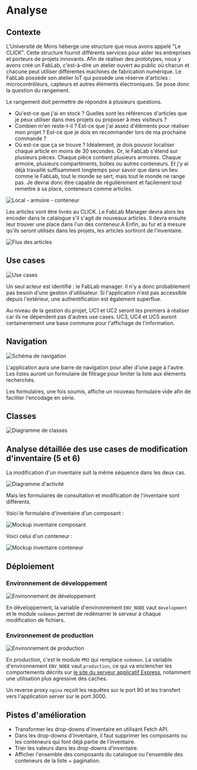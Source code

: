 # Analyse

## Contexte

L'Université de Mons héberge une structure que nous avons appelé "Le CLICK".
Cette structure fournit différents services pour aider les entreprises et porteurs de projets innovants.
Afin de réaliser des prototypes, nous y avons créé un FabLab, c'est-à-dire un atelier ouvert au public où chacun et chacune peut utiliser différentes machines de fabrication numérique.
Le FabLab possède son atelier IoT qui possède une réserve d'articles : microcontrôleurs, capteurs et autres éléments électroniques.
Se pose donc la question du rangement.

Le rangement doit permettre de répondre à plusieurs questions.

- Qu'est-ce que j'ai en stock ?
  Quelles sont les références d'articles que je peux utiliser dans mes projets ou proposer à mes visiteurs ?
- Combien m'en reste-t-il ?
  Est-ce que j'ai assez d'éléments pour réaliser mon projet ?
  Est-ce que je dois en recommander lors de ma prochaine commande ?
- Où est-ce que ça se trouve ?
  Idéalement, je dois pouvoir localiser chaque article en moins de 30 secondes.
  Or, le FabLab s'étend sur plusieurs pièces.
  Chaque pièce contient plusieurs armoires.
  Chaque armoire, plusieurs compartiments, boîtes ou autres conteneurs.
  Et j'y ai déjà travaillé suffisamment longtemps pour savoir que dans un lieu comme le FabLab, tout le monde se sert, mais tout le monde ne range pas.
  Je devrai donc être capable de régulièrement et facilement tout remettre à sa place, conteneurs comme articles.

![Local - armoire - conteneur](local-armoire-conteneur.png)

Les articles vont être livrés au CLICK.
Le FabLab Manager devra alors les encoder dans le catalogue s'il s'agit de nouveaux articles.
Il devra ensuite leur trouver une place dans l'un des conteneur.A
Enfin, au fur et à mesure qu'ils seront utilisés dans les projets, les articles sortiront de l'inventaire.

![Flux des articles](flux.png)

## Use cases

![Use cases](../out/docs/use_cases/usecases.svg)

Un seul acteur est identifié : le FabLab manager.
Il n'y a donc probablement pas besoin d'une gestion d'utilisateur.
Si l'application n'est pas accessible depuis l'extérieur, une authentification est également superflue.

Au niveau de la gestion du projet, UC1 et UC2 seront les premiers à réaliser car ils ne dépendent pas d'autres use cases.
UC3, UC4 et UC5 auront certainenement une base commune pour l'affichage de l'information.

## Navigation

![Schéma de navigation](../out/docs/navigation/navigation.svg)

L'application aura une barre de navigation pour aller d'une page à l'autre.
Les listes auront un formulaire de filtrage pour limiter la liste aux éléments recherchés.

Les formulaires, une fois soumis, affiche un nouveau formulaire vide afin de faciliter l'encodage en série.

## Classes

![Diagramme de classes](../out/docs/classes/classes.svg)

## Analyse détaillée des use cases de modification d'inventaire (5 et 6)

La modification d'un inventaire suit la même séquence dans les deux cas.

![Diagramme d'activité](../out/docs/modify_inventory/modify_inventory_activity.svg)

Mais les formulaires de consultation et modification de l'inventaire sont différents.

Voici le formulaire d'inventaire d'un composant :

![Mockup inventaire composant](../out/docs/modify_inventory/../modify_inventory_mockup/modify_item_inventory_mockup.svg)

Voici celui d'un conteneur :

![Mockup inventaire conteneur](../out/docs/modify_inventory/../modify_inventory_mockup/modify_container_inventory_mockup.svg)

## Déploiement

### Environnement de développement

![Environnement de développement](../out/docs/deployment/development_env.svg)

En développement, la variable d'environnement `ENV_NODE` vaut `development` et le module `nodemon` permet de redémarrer le serveur à chaque modification de fichiers.

### Environnement de production

![Environnement de production](../out/docs/deployment/production_env.svg)

En production, c'est le module `PM2` qui remplace `nodemon`.
La variable d'environnement `ENV_NODE` vaut `production`, ce qui va enclencher les comportements décrits sur [le site du serveur applicatif Express](https://expressjs.com/en/advanced/best-practice-performance.html#set-node_env-to-production), notamment une utilisation plus agressive des caches.

Un reverse proxy `nginx` reçoit les requêtes sur le port 80 et les transfert vers l'application server sur le port 3000.

## Pistes d'amélioration

* Transformer les drop-downs d'inventaire en utilisant Fetch API.
* Dans les drop-downs d'inventaire, il faut supprimer les composants ou les conteneurs qui font déjà partie de l'inventaire.
* Trier les valeurs dans les drop-downs d'inventaire.
* Afficher l'ensemble des composants du catalogue ou l'ensemble des conteneurs de la liste + pagination.
